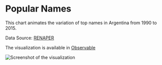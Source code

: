 # Popular Names

This chart animates the variation of top names in Argentina from 1990 to 2015.

Data Source: [RENAPER](https://datos.gob.ar/dataset/otros-nombres-personas-fisicas)

The visualization is available in [Observable](https://observablehq.com/@obalfour/untitled/2)

![Screenshot of the visualization](./Popular_Names_visualization.gif)